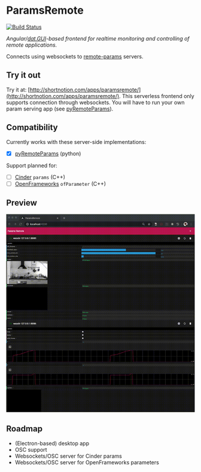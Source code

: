 # ParamsRemote

[![Build Status](https://api.travis-ci.org/markkorput/ParamsRemote.svg)](https://api.travis-ci.org/markkorput/ParamsRemote.svg)

_Angular/[dat.GUI](https://github.com/dataarts/dat.gui)-based frontend for realtime monitoring and controlling of remote applications._

Connects using websockets to [remote-params](https://github.com/markkorput/pyRemoteParams) servers.

## Try it out

Try it at: [http://shortnotion.com/apps/paramsremote/](http://shortnotion.com/apps/paramsremote/). This serverless frontend only supports connection through websockets. You will have to run your own param serving app (see [pyRemoteParams](https://github.com/markkorput/pyRemoteParams)).

## Compatibility

Currently works with these server-side implementations:
- [x] [pyRemoteParams](https://github.com/markkorput/pyRemoteParams) (python)

Support planned for:
- [ ] [Cinder](http://libcinder.org) ```params``` (C++)
- [ ] [OpenFrameworks](http://https://openframeworks.cc/) ```ofParameter``` (C++)

## Preview

[![preview](docs/preview-720p.gif)](docs/preview-1080p.gif)

## Roadmap

 * (Electron-based) desktop app
 * OSC support
 * Websockets/OSC server for Cinder params
 * Websockets/OSC server for OpenFrameworks parameters
